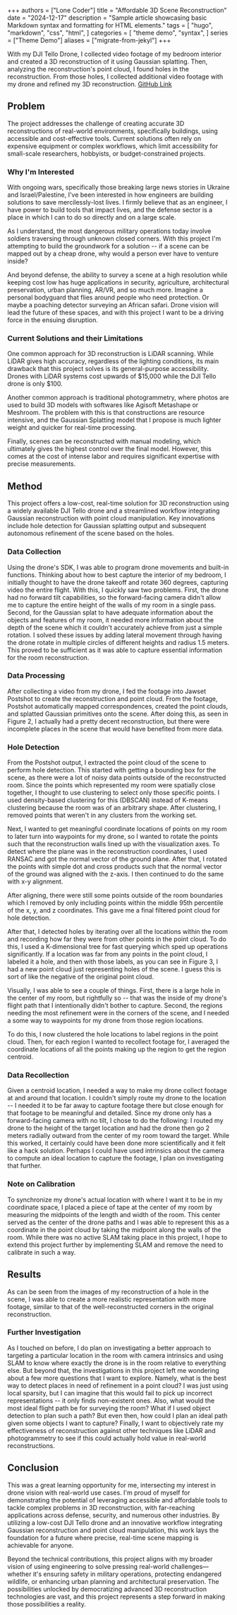 +++
authors = ["Lone Coder"]
title = "Affordable 3D Scene Reconstruction"
date = "2024-12-17"
description = "Sample article showcasing basic Markdown syntax and formatting for HTML elements."
tags = [
    "hugo",
    "markdown",
    "css",
    "html",
]
categories = [
    "theme demo",
    "syntax",
]
series = ["Theme Demo"]
aliases = ["migrate-from-jekyl"]
+++

With my DJI Tello Drone, I collected video footage of my bedroom interior and created a 3D reconstruction of it using Gaussian splatting. Then, analyzing the reconstruction's point cloud, I found holes in the reconstruction. From those holes, I collected additional video footage with my drone and refined my 3D reconstruction. [GitHub Link][ghlink]

## Problem 

The project addresses the challenge of creating accurate 3D reconstructions of real-world environments, specifically buildings, using accessible and cost-effective tools. Current solutions often rely on expensive equipment or complex workflows, which limit accessibility for small-scale researchers, hobbyists, or budget-constrained projects.

### Why I'm Interested 

With ongoing wars, specifically those breaking large news stories in Ukraine and Israel/Palestine, I've been interested in how engineers are building solutions to save mercilessly-lost lives. I firmly believe that as an engineer, I have power to build tools that impact lives, and the defense sector is a place in which I can to do so directly and on a large scale.  

As I understand, the most dangerous military operations today involve soldiers traversing through unknown closed corners. With this project I'm attempting to build the groundwork for a solution -- if a scene can be mapped out by a cheap drone, why would a person ever have to venture inside? 

And beyond defense, the ability to survey a scene at a high resolution while keeping cost low has huge applications in security, agriculture, architectural preservation, urban planning, AR/VR, and so much more. Imagine a personal bodyguard that flies around people who need protection. Or maybe a poaching detector surveying an African safari. Drone vision will lead the future of these spaces, and with this project I want to be a driving force in the ensuing disruption. 

### Current Solutions and their Limitations

One common approach for 3D reconstruction is LiDAR scanning. While LiDAR gives high accuracy, regardless of the lighting conditions, its main drawback that this project solves is its general-purpose accessibility. Drones with LiDAR systems cost upwards of \$15,000 while the DJI Tello drone is only \$100. 

Another common approach is traditional photogrammetry, where photos are used to build 3D models with softwares like Agisoft Metashape or Meshroom. The problem with this is that constructions are resource intensive, and the Gaussian Splatting model that I propose is much lighter weight and quicker for real-time processing. 

Finally, scenes can be reconstructed with manual modeling, which ultimately gives the highest control over the final model. However, this comes at the cost of intense labor and requires significant expertise with precise measurements. 

## Method

This project offers a low-cost, real-time solution for 3D reconstruction using a widely available DJI Tello drone and a streamlined workflow integrating Gaussian reconstruction with point cloud manipulation. Key innovations include hole detection for Gaussian splatting output and subsequent autonomous refinement of the scene based on the holes.

### Data Collection

Using the drone's SDK, I was able to program drone movements and built-in functions. Thinking about how to best capture the interior of my bedroom, I initially thought to have the drone takeoff and rotate 360 degrees, capturing video the entire flight. With this, I quickly saw two problems. First, the drone had no forward tilt capabilities, so the forward-facing camera didn't allow me to capture the entire height of the walls of my room in a single pass. Second, for the Gaussian splat to have adequate information about the objects and features of my room, it needed more information about the depth of the scene which it couldn't accurately achieve from just a simple rotation. I solved these issues by adding lateral movement through having the drone rotate in multiple circles of different heights and radius 1.5 meters. This proved to be sufficient as it was able to capture essential information for the room reconstruction.  

### Data Processing

After collecting a video from my drone, I fed the footage into Jawset Postshot to create the reconstruction and point cloud. From the footage, Postshot automatically mapped correspondences, created the point clouds, and splatted Gaussian primitives onto the scene. After doing this, as seen in Figure 2, I actually had a pretty decent reconstruction, but there were incomplete places in the scene that would have benefited from more data. 

### Hole Detection

From the Postshot output, I extracted the point cloud of the scene to perform hole detection. This started with getting a bounding box for the scene, as there were a lot of noisy data points outside of the reconstructed room. Since the points which represented my room were spatially close together, I thought to use clustering to select only those specific points. I used density-based clustering for this (DBSCAN) instead of K-means clustering because the room was of an arbitrary shape. After clustering, I removed points that weren't in any clusters from the working set. 

Next, I wanted to get meaningful coordinate locations of points on my room to later turn into waypoints for my drone, so I wanted to rotate the points such that the reconstruction walls lined up with the visualization axes. To detect where the plane was in the reconstruction coordinates, I used RANSAC and got the normal vector of the ground plane. After that, I rotated the points with simple dot and cross products such that the normal vector of the ground was aligned with the z-axis. I then continued to do the same with x-y alignment. 

After aligning, there were still some points outside of the room boundaries which I removed by only including points within the middle 95th percentile of the x, y, and z coordinates. This gave me a final filtered point cloud for hole detection. 

After that, I detected holes by iterating over all the locations within the room and recording how far they were from other points in the point cloud. To do this, I used a K-dimensional tree for fast querying which sped up operations significantly. If a location was far from any points in the point cloud, I labeled it a hole, and then with those labels, as you can see in Figure 3, I had a new point cloud just representing holes of the scene. I guess this is sort of like the negative of the original point cloud. 

Visually, I was able to see a couple of things. First, there is a large hole in the center of my room, but rightfully so -- that was the inside of my drone's flight path that I intentionally didn't bother to capture. Second, the regions needing the most refinement were in the corners of the scene, and I needed a some way to waypoints for my drone from those region locations. 

To do this, I now clustered the hole locations to label regions in the point cloud. Then, for each region I wanted to recollect footage for, I averaged the coordinate locations of all the points making up the region to get the region centroid.  

### Data Recollection

Given a centroid location, I needed a way to make my drone collect footage at and around that location. I couldn't simply route my drone to the location -- I needed it to be far away to capture footage there but close enough for that footage to be meaningful and detailed. Since my drone only has a forward-facing camera with no tilt, I chose to do the following: I routed my drone to the height of the target location and had the drone then go 2 meters radially outward from the center of my room toward the target. While this worked, it certainly could have been done more scientifically and it felt like a hack solution. Perhaps I could have used intrinsics about the camera to compute an ideal location to capture the footage, I plan on investigating that further. 

### Note on Calibration

To synchronize my drone's actual location with where I want it to be in my coordinate space, I placed a piece of tape at the center of my room by measuring the midpoints of the length and width of the room. This center served as the center of the drone paths and I was able to represent this as a coordinate in the point cloud by taking the midpoint along the walls of the room. While there was no active SLAM taking place in this project, I hope to extend this project further by implementing SLAM and remove the need to calibrate in such a way. 

## Results

As can be seen from the images of my reconstruction of a hole in the scene, I was able to create a more realistic representation with more footage, similar to that of the well-reconstructed corners in the original reconstruction. 

### Further Investigation

As I touched on before, I do plan on investigating a better approach to targeting a particular location in the room with camera intrinsics and using SLAM to know where exactly the drone is in the room relative to everything else. But beyond that, the investigations in this project left me wondering about a few more questions that I want to explore. Namely, what is the best way to detect places in need of refinement in a point cloud? I was just using local sparsity, but I can imagine that this would fail to pick up incorrect representations -- it only finds non-existent ones. Also, what would the most ideal flight path be for surveying the room? What if I used object detection to plan such a path? But even then, how could I plan an ideal path given some objects I want to capture? Finally, I want to objectively rate my effectiveness of reconstruction against other techniques like LiDAR and photogrammetry to see if this could actually hold value in real-world reconstructions. 

## Conclusion

This was a great learning opportunity for me, intersecting my interest in drone vision with real-world use cases. I'm proud of myself for demonstrating the potential of leveraging accessible and affordable tools to tackle complex problems in 3D reconstruction, with far-reaching applications across defense, security, and numerous other industries. By utilizing a low-cost DJI Tello drone and an innovative workflow integrating Gaussian reconstruction and point cloud manipulation, this work lays the foundation for a future where precise, real-time scene mapping is achievable for anyone. 

Beyond the technical contributions, this project aligns with my broader vision of using engineering to solve pressing real-world challenges—whether it's ensuring safety in military operations, protecting endangered wildlife, or enhancing urban planning and architectural preservation. The possibilities unlocked by democratizing advanced 3D reconstruction technologies are vast, and this project represents a step forward in making those possibilities a reality.


[ghlink]: https://github.com/siddshashi/BedroomReconstruction 